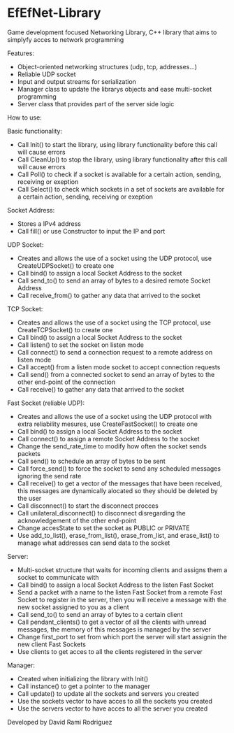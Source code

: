 # EfEfNet-Library
Game development focused Networking Library, C++ library that aims to simplyfy acces to network programming

Features:
  - Object-oriented networking structures (udp, tcp, addresses...)
  - Reliable UDP socket
  - Input and output streams for serialization
  - Manager class to update the librarys objects and ease multi-socket programming
  - Server class that provides part of the server side logic
  
How to use:
 
Basic functionality:
- Call Init() to start the library, using library functionality before this call will cause errors
- Call CleanUp() to stop the library, using library functionality after this call will cause errors
- Call Poll() to check if a socket is available for a certain action, sending, receiving or exeption
- Call Select() to check which sockets in a set of sockets are available for a certain action, sending, receiving or exeption

Socket Address:
  - Stores a IPv4 address
  - Call fill() or use Constructor to input the IP and port

UDP Socket:
  - Creates and allows the use of a socket using the UDP protocol, use CreateUDPSocket() to create one
  - Call bind() to assign a local Socket Address to the socket
  - Call send_to() to send an array of bytes to a desired remote Socket Address
  - Call receive_from() to gather any data that arrived to the socket

TCP Socket:
  - Creates and allows the use of a socket using the TCP protocol, use CreateTCPSocket() to create one
  - Call bind() to assign a local Socket Address to the socket
  - Call listen() to set the socket on listen mode
  - Call connect() to send a connection request to a remote address on listen mode
  - Call accept() from a listen mode socket to accept connection requests
  - Call send() from a connected socket to send an array of bytes to the other end-point of the connection
  - Call receive() to gather any data that arrived to the socket

Fast Socket (reliable UDP):
  - Creates and allows the use of a socket using the UDP protocol with extra reliability mesures, use CreateFastSocket() to create one
  - Call bind() to assign a local Socket Address to the socket
  - Call connect() to assign a remote Socket Address to the socket
  - Change the send_rate_time to modify how often the socket sends packets
  - Call send() to schedule an array of bytes to be sent
  - Call force_send() to force the socket to send any scheduled messages ignoring the send rate
  - Call receive() to get a vector of the messages that have been received, this messages are dynamically alocated so they should be deleted by the user
  - Call disconnect() to start the disconnect procces
  - Call unilateral_disconnect() to disconnect disregarding the acknowledgement of the other end-point
  - Change accesState to set the socket as PUBLIC or PRIVATE
  - Use add_to_list(), erase_from_list(), erase_from_list, and erase_list() to manage what addresses can send data to the socket

Server:
  - Multi-socket structure that waits for incoming clients and assigns them a socket to communicate with
  - Call bind() to assign a local Socket Address to the listen Fast Socket
  - Send a packet with a name to the listen Fast Socket from a remote Fast Socket to register in the server, then you will receive a message with the new socket           assigned to you as a client
  - Call send_to() to send an array of bytes to a certain client
  - Call pendant_clients() to get a vector of all the clients with unread messages, the memory of this messages is managed by the server
  - Change first_port to set from which port the server will start assignin the new client Fast Sockets
  - Use clients to get acces to all the clients registered in the server

Manager:
  - Created when initializing the library with Init()
  - Call instance() to get a pointer to the manager
  - Call update() to update all the sockets and servers you created
  - Use the sockets vector to have acces to all the sockets you created
  - Use the servers vector to have acces to all the server you created
 
Developed by David Rami Rodriguez
